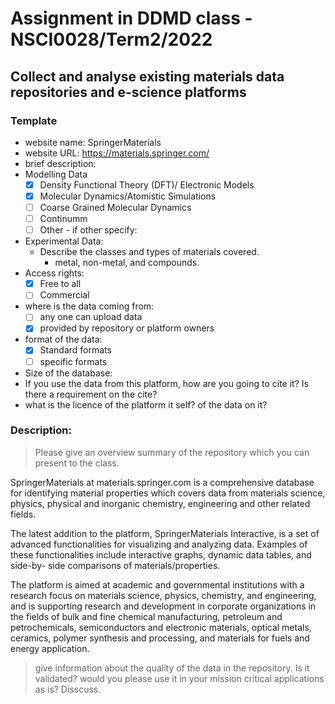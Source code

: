 # Assignment in DDMD class - NSCI0028/Term2/2022

## Collect and analyse existing materials data repositories and e-science platforms 

### Template 
* website name: SpringerMaterials
* website URL: https://materials.springer.com/
* brief description: 
* Modelling Data 
  - [x] Density Functional Theory (DFT)/ Electronic Models
  - [x] Molecular Dynamics/Atomistic Simulations
  - [ ] Coarse Grained Molecular Dynamics
  - [ ] Continumm 
  - [ ] Other
        - if other specify: 
* Experimental Data: 
  * Describe the classes and types of materials covered. 
    *  metal, non-metal, and compounds.
* Access rights: 
  - [x] Free to all 
  - [ ] Commercial 
* where is the data coming from:  
  - [ ] any one can upload data 
  - [x] provided by repository or platform owners
* format of the data:
  - [x] Standard formats
  - [ ] specific formats
 
* Size of the database:
* If you use the data from this platform, how are you going to cite it? Is there a requirement on the cite?
* what is the licence of the platform it self? of the data on it?
 
 ### Description:
> Please give an overview summary of the repository which you can present to the class.

SpringerMaterials at materials.springer.com is a comprehensive database for identifying material properties which covers data from materials science, physics, physical and inorganic chemistry, engineering and other related fields. 

The latest addition to the platform, SpringerMaterials Interactive, is a set of advanced functionalities for visualizing and analyzing data. Examples of these functionalities include interactive graphs, dynamic data tables, and side-by- side comparisons of materials/properties.

The platform is aimed at academic and governmental institutions with a research focus on materials science, physics, chemistry, and engineering, and is supporting research and development in corporate organizations in the fields of bulk and fine chemical manufacturing, petroleum and petrochemicals, semiconductors and electronic materials, optical metals, ceramics, polymer synthesis and processing, and materials for fuels and energy application.

>give information about the quality of the data in the repository. Is it validated? would you please use it in your mission critical applications as is? Disscuss.
